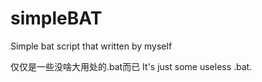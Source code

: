 # simpleBAT
Simple bat script that written by myself

仅仅是一些没啥大用处的.bat而已
It's just some useless .bat.